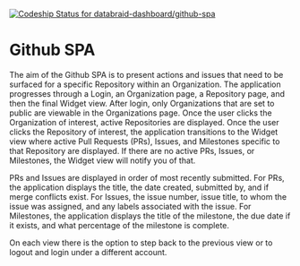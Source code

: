 [ ![Codeship Status for databraid-dashboard/github-spa](https://app.codeship.com/projects/f0227430-83cf-0135-7c1f-06f0d61a31a7/status?branch=master)](https://app.codeship.com/projects/247365)

# Github SPA

The aim of the Github SPA is to present actions and issues that need to be surfaced for a specific Repository within an Organization.  The application progresses through a Login, an Organization page, a Repository page, and then the final Widget view.  After login, only Organizations that are set to public are viewable in the Organizations page.  Once the user clicks the Organization of interest, active Repositories are displayed.  Once the user clicks the Repository of interest, the application transitions to the Widget view where active Pull Requests (PRs), Issues, and Milestones specific to that Repository are displayed.  If there are no active PRs, Issues, or Milestones, the Widget view will notify you of that.  

PRs and Issues are displayed in order of most recently submitted.  For PRs, the application displays the title, the date created, submitted by, and if merge conflicts exist.  For Issues, the issue number, issue title, to whom the issue was assigned, and any labels associated with the issue.  For Milestones, the application displays the title of the milestone, the due date if it exists, and what percentage of the milestone is complete.  

On each view there is the option to step back to the previous view or to logout and login under a different account.  
